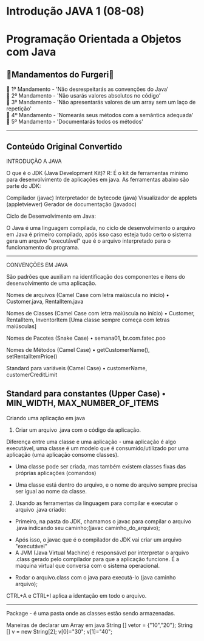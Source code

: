 # Introdução JAVA 1 (08-08)

# Programação Orientada a Objetos com Java

## 📜Mandamentos do Furgeri📜

🗿 1º Mandamento - 'Não desrespeitarás as convenções do Java'  
🗿 2º Mandamento - 'Não usarás valores absolutos no código'  
🗿 3º Mandamento - 'Não apresentarás valores de um array sem um laço de repetição'  
🗿 4º Mandamento - 'Nomearás seus métodos com a semântica adequada'  
🗿 5º Mandamento - 'Documentarás todos os métodos'

---

## Conteúdo Original Convertido

INTRODUÇÃO A JAVA

O que é o JDK (Java Development Kit)?
R: É o kit de ferramentas mínimo para desenvolvimento de aplicações em java. As ferramentas abaixo são parte do JDK:

Compilador (javac)
Interpretador de bytecode (java)
Visualizador de applets (appletviewer)
Gerador de documentação (javadoc)

Ciclo de Desenvolvimento em Java:

O Java é uma linguagem compilada, no ciclo de desenvolvimento o arquivo em Java é primeiro compilado, após isso caso esteja tudo certo o sistema gera um arquivo "executável" que é o arquivo interpretado para o funcionamento do programa.

---

CONVENÇÕES EM JAVA

São padrões que auxiliam na identificação dos componentes e itens do desenvolvimento de uma aplicação.

Nomes de arquivos (Camel Case com letra maiúscula no início)
• Customer.java, RentalItem.java

Nomes de Classes (Camel Case com letra maiúscula no início)
• Customer, RentalItem, InventorItem [Uma classe sempre começa com letras maiúsculas]

Nomes de Pacotes (Snake Case)
• semana01, br.com.fatec.poo

Nomes de Métodos (Camel Case)
• getCustomerName(), setRentalItemPrice()

Standard para variáveis (Camel Case)
• customerName, customerCreditLimit

Standard para constantes (Upper Case)
• MIN_WIDTH, MAX_NUMBER_OF_ITEMS
---

Criando uma aplicação em java
 
1. Criar um arquivo .java com o código da aplicação.

Diferença entre uma classe e uma aplicação - uma aplicação é algo executável, uma classe é um modelo que é consumido/utilizado por uma aplicação (uma aplicação consome classes). 

- Uma classe pode ser criada, mas também existem classes fixas das próprias aplicações (comandos)

- Uma classe está dentro do arquivo, e o nome do arquivo sempre precisa ser igual ao nome da classe.

2. Usando as ferramentas da linguagem para compilar e executar o arquivo .java criado:
- Primeiro, na pasta do JDK, chamamos o javac para compilar o arquivo .java indicando seu caminho;(javac caminho_do_arquivo);
* Após isso, o javac que é o compilador do JDK vai criar um arquivo "executável"
* A JVM (Java Virtual Machine) é responsável por interpretar o arquivo .class gerado pelo compilador para que a aplicação funcione. É a maquina virtual que conversa com o sistema operacional.

- Rodar o arquivo.class com o java para executá-lo (java caminho arquivo);

CTRL+A e CTRL+I aplica a identação em todo o arquivo.

---

Package - é uma pasta onde as classes estão sendo armazenadas.

Maneiras de declarar um Array em java
String [] vetor = {"10","20"};
String [] v = new String[2];
v[0]="30";
v[1]="40";




